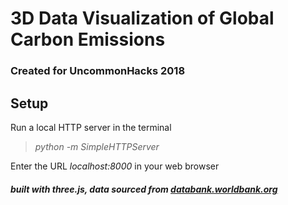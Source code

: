 # 3D Data Visualization of Global Carbon Emissions 
### Created for UncommonHacks 2018

## Setup

Run a local HTTP server in the terminal
><em>python -m SimpleHTTPServer</em>

Enter the URL <em>localhost:8000</em> in your web browser


##### *built with three.js, data sourced from [databank.worldbank.org](https://www.databank.worldbank.org)*



